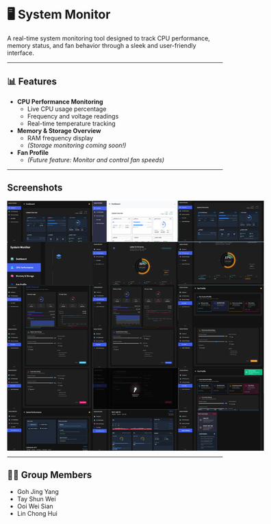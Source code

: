 # 🖥️ System Monitor

A real-time system monitoring tool designed to track CPU performance, memory status, and fan behavior through a sleek and user-friendly interface.

---

## 📊 Features

- **CPU Performance Monitoring**
  - Live CPU usage percentage
  - Frequency and voltage readings
  - Real-time temperature tracking
- **Memory & Storage Overview**
  - RAM frequency display
  - *(Storage monitoring coming soon!)*
- **Fan Profile**
  - *(Future feature: Monitor and control fan speeds)*

---
## Screenshots
<div style="display: flex; justify-content: space-around;">
   <img src="https://github.com/OoiWeiSian/UTMHackathon/blob/main/Screenshots/1.png" alt="Alt text" width="200"/>
   <img src="https://github.com/OoiWeiSian/UTMHackathon/blob/main/Screenshots/2.png" alt="Alt text" width="200"/>
   <img src="https://github.com/OoiWeiSian/UTMHackathon/blob/main/Screenshots/3.png" alt="Alt text" width="200"/>
</div>
<div style="display: flex; justify-content: space-around;">
   <img src="https://github.com/OoiWeiSian/UTMHackathon/blob/main/Screenshots/4.png" alt="Alt text" width="200"/>
   <img src="https://github.com/OoiWeiSian/UTMHackathon/blob/main/Screenshots/5.png" alt="Alt text" width="200"/>
   <img src="https://github.com/OoiWeiSian/UTMHackathon/blob/main/Screenshots/6.png" alt="Alt text" width="200"/>
</div>
<div style="display: flex; justify-content: space-around;">
   <img src="https://github.com/OoiWeiSian/UTMHackathon/blob/main/Screenshots/7.png" alt="Alt text" width="200"/>
   <img src="https://github.com/OoiWeiSian/UTMHackathon/blob/main/Screenshots/8.png" alt="Alt text" width="200"/>
   <img src="https://github.com/OoiWeiSian/UTMHackathon/blob/main/Screenshots/9.png" alt="Alt text" width="200"/>
</div>
<div style="display: flex; justify-content: space-around;">
   <img src="https://github.com/OoiWeiSian/UTMHackathon/blob/main/Screenshots/10.png" alt="Alt text" width="200"/>
   <img src="https://github.com/OoiWeiSian/UTMHackathon/blob/main/Screenshots/11.png" alt="Alt text" width="200"/>
   <img src="https://github.com/OoiWeiSian/UTMHackathon/blob/main/Screenshots/12.png" alt="Alt text" width="200"/>
</div>
<div style="display: flex; justify-content: space-around;">
   <img src="https://github.com/OoiWeiSian/UTMHackathon/blob/main/Screenshots/13.png" alt="Alt text" width="200"/>
   <img src="https://github.com/OoiWeiSian/UTMHackathon/blob/main/Screenshots/14.png" alt="Alt text" width="200"/>
   <img src="https://github.com/OoiWeiSian/UTMHackathon/blob/main/Screenshots/15.png" alt="Alt text" width="200"/>
</div>
<div style="display: flex; justify-content: space-around;">
   <img src="https://github.com/OoiWeiSian/UTMHackathon/blob/main/Screenshots/16.png" alt="Alt text" width="200"/>
   <img src="https://github.com/OoiWeiSian/UTMHackathon/blob/main/Screenshots/17.png" alt="Alt text" width="200"/>
   <img src="https://github.com/OoiWeiSian/UTMHackathon/blob/main/Screenshots/18.png" alt="Alt text" width="200"/>
</div>

---

## 👨‍💻 Group Members

- Goh Jing Yang  
- Tay Shun Wei  
- Ooi Wei Sian  
- Lin Chong Hui  


